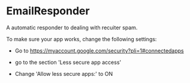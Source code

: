 # EmailResponder
A automatic responder to dealing with recuiter spam.

To make sure your app works, change the following settings:

- Go to https://myaccount.google.com/security?pli=1#connectedapps

- go to the section 'Less secure app access'

- Change 'Allow less secure apps:' to ON